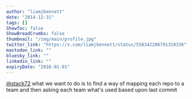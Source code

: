 ```yaml
---
author: "liamjbennett"
date: "2014-12-31"
tags: []
ShowToc: false
ShowBreadCrumbs: false
thumbnail: "/img/main/profile.jpg"
twitter_link: "https://x.com/liamjbennett/status/550342288791310336"
mastodon_link: ""
bluesky_link: ""
linkedin_link: ""
expiryDate: "2016-01-01"
---
```


[@stack72](https://x.com/stack72) what we want to do is to find a way of mapping each repo to a team and then asking each team what's used based upon last commit

